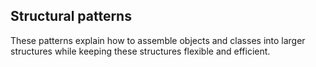 ## Structural patterns

These patterns explain how to assemble objects and classes into larger structures while keeping these structures flexible and efficient.